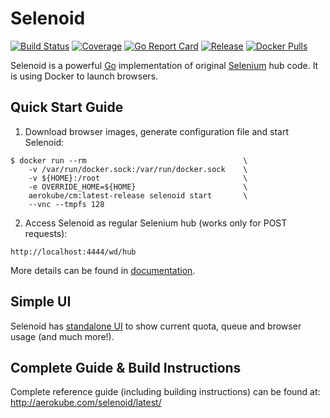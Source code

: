 # Selenoid
[![Build Status](https://travis-ci.org/aerokube/selenoid.svg?branch=master)](https://travis-ci.org/aerokube/selenoid)
[![Coverage](https://codecov.io/github/aerokube/selenoid/coverage.svg)](https://codecov.io/gh/aerokube/selenoid)
[![Go Report Card](https://goreportcard.com/badge/github.com/aerokube/selenoid)](https://goreportcard.com/report/github.com/aerokube/selenoid)
[![Release](https://img.shields.io/github/release/aerokube/selenoid.svg)](https://github.com/aerokube/selenoid/releases/latest)
[![Docker Pulls](https://img.shields.io/docker/pulls/aerokube/selenoid.svg)](https://hub.docker.com/r/aerokube/selenoid)

Selenoid is a powerful [Go](http://golang.org/) implementation of original [Selenium](http://github.com/SeleniumHQ/selenium) hub code.
It is using Docker to launch browsers.

## Quick Start Guide
1) Download browser images, generate configuration file and start Selenoid:
```
$ docker run --rm                                   \
    -v /var/run/docker.sock:/var/run/docker.sock    \
    -v ${HOME}:/root                                \
    -e OVERRIDE_HOME=${HOME}                        \
    aerokube/cm:latest-release selenoid start       \
    --vnc --tmpfs 128
```
2) Access Selenoid as regular Selenium hub (works only for POST requests):
```
http://localhost:4444/wd/hub
```
More details can be found in [documentation](http://aerokube.com/selenoid/latest/).

## Simple UI

Selenoid has [standalone UI](https://github.com/aerokube/selenoid-ui) to show current quota, queue and browser usage (and much more!).

## Complete Guide & Build Instructions

Complete reference guide (including building instructions) can be found at: http://aerokube.com/selenoid/latest/
